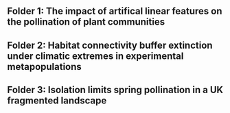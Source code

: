 

## Folder 1: The impact of artifical linear features on the pollination of plant communities

## Folder 2: Habitat connectivity buffer extinction under climatic extremes in experimental metapopulations

## Folder 3: Isolation limits spring pollination in a UK fragmented landscape
